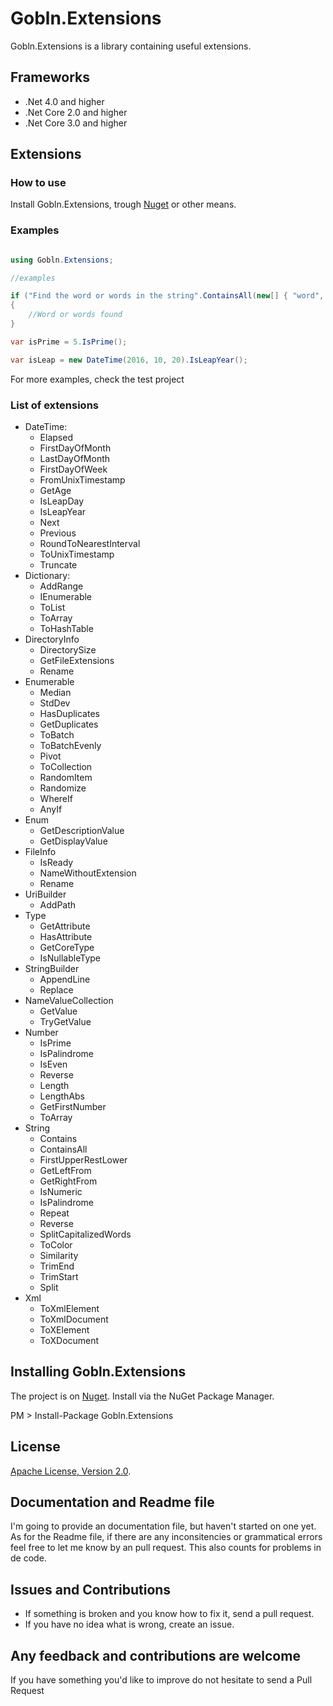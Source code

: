# Gobln.Extensions

Gobln.Extensions is a library containing useful extensions.

## Frameworks

* .Net 4.0 and higher
* .Net Core 2.0 and higher
* .Net Core 3.0 and higher

## Extensions

### How to use

Install Gobln.Extensions, trough [Nuget](https://nuget.org/) or other means.

### Examples

```csharp

using Gobln.Extensions;

//examples

if ("Find the word or words in the string".ContainsAll(new[] { "word", "words" }))
{
    //Word or words found
}

var isPrime = 5.IsPrime();

var isLeap = new DateTime(2016, 10, 20).IsLeapYear();

```

For more examples, check the test project

### List of extensions
- DateTime:
    - Elapsed
    - FirstDayOfMonth
    - LastDayOfMonth
    - FirstDayOfWeek
    - FromUnixTimestamp
    - GetAge
    - IsLeapDay
    - IsLeapYear
    - Next
    - Previous
    - RoundToNearestInterval
    - ToUnixTimestamp
    - Truncate
- Dictionary:
    - AddRange
    - IEnumerable
    - ToList
    - ToArray
    - ToHashTable
- DirectoryInfo
    - DirectorySize
    - GetFileExtensions
    - Rename
- Enumerable
    - Median
    - StdDev
    - HasDuplicates
    - GetDuplicates
    - ToBatch
    - ToBatchEvenly
    - Pivot
    - ToCollection
    - RandomItem
    - Randomize
    - WhereIf
    - AnyIf
- Enum
    - GetDescriptionValue
    - GetDisplayValue
- FileInfo
    - IsReady
    - NameWithoutExtension
    - Rename
- UriBuilder
    - AddPath
- Type
    - GetAttribute
    - HasAttribute
    - GetCoreType
    - IsNullableType
- StringBuilder
    - AppendLine
    - Replace
- NameValueCollection
    - GetValue
    - TryGetValue
- Number
    - IsPrime
    - IsPalindrome
    - IsEven
    - Reverse
    - Length
    - LengthAbs
    - GetFirstNumber
    - ToArray
- String
    - Contains
    - ContainsAll
    - FirstUpperRestLower
    - GetLeftFrom
    - GetRightFrom
    - IsNumeric
    - IsPalindrome
    - Repeat
    - Reverse
    - SplitCapitalizedWords
    - ToColor
    - Similarity
    - TrimEnd
    - TrimStart
    - Split
- Xml
    - ToXmlElement
    - ToXmlDocument
    - ToXElement
    - ToXDocument

## Installing Gobln.Extensions

The project is on [Nuget](https://www.nuget.org/packages/Gobln.Extensions/). Install via the NuGet Package Manager.

PM > Install-Package Gobln.Extensions

## License

[Apache License, Version 2.0](http://opensource.org/licenses/Apache-2.0).

## Documentation and Readme file

I'm going to provide an documentation file, but haven't started on one yet.
As for the Readme file, if there are any inconsitencies or grammatical errors feel free to let me know by an pull request. This also counts for problems in de code.

## Issues and Contributions

* If something is broken and you know how to fix it, send a pull request.
* If you have no idea what is wrong, create an issue.

## Any feedback and contributions are welcome

If you have something you'd like to improve do not hesitate to send a Pull Request